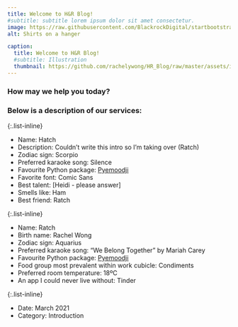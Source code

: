```yaml
---
title: Welcome to H&R Blog! 
#subtitle: subtitle lorem ipsum dolor sit amet consectetur.
image: https://raw.githubusercontent.com/BlackrockDigital/startbootstrap-agency/master/src/assets/img/portfolio/01-full.jpg
alt: Shirts on a hanger

caption:
  title: Welcome to H&R Blog! 
  #subtitle: Illustration
  thumbnail: https://github.com/rachelywong/HR_Blog/raw/master/assets/img/portfolio/convo.png
---
```


### How may we help you today?
### Below is a description of our services:

{:.list-inline}
- Name: Hatch
- Description: Couldn’t write this intro so I’m taking over (Ratch)
- Zodiac sign: Scorpio
- Preferred karaoke song: Silence
- Favourite Python package: [Pyemoodji](https://github.com/UBC-MDS/pyemoodji)
- Favorite font: Comic Sans
- Best talent: [Heidi - please answer]
- Smells like: Ham
- Best friend: Ratch

{:.list-inline}
- Name: Ratch
- Birth name: Rachel Wong
- Zodiac sign: Aquarius
- Preferred karaoke song: “We Belong Together” by Mariah Carey
- Favourite Python package: [Pyemoodji](https://github.com/UBC-MDS/pyemoodji)
- Food group most prevalent within work cubicle: Condiments
- Preferred room temperature: 18ºC
- An app I could never live without: Tinder


{:.list-inline}
- Date: March 2021
- Category: Introduction

